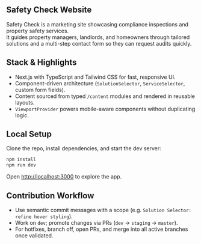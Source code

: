 ## Safety Check Website

Safety Check is a marketing site showcasing compliance inspections and property safety services.  
It guides property managers, landlords, and homeowners through tailored solutions and a multi-step contact form so they can request audits quickly.

## Stack & Highlights

- Next.js with TypeScript and Tailwind CSS for fast, responsive UI.
- Component-driven architecture (`SolutionSelector`, `ServiceSelector`, custom form fields).
- Content sourced from typed `/content` modules and rendered in reusable layouts.
- `ViewportProvider` powers mobile-aware components without duplicating logic.

## Local Setup

Clone the repo, install dependencies, and start the dev server:

```bash
npm install
npm run dev
```

Open [http://localhost:3000](http://localhost:3000) to explore the app.

## Contribution Workflow

- Use semantic commit messages with a scope (e.g. `Solution Selector: refine hover styling`).
- Work on `dev`; promote changes via PRs (`dev` → `staging` → `master`).
- For hotfixes, branch off, open PRs, and merge into all active branches once validated.
